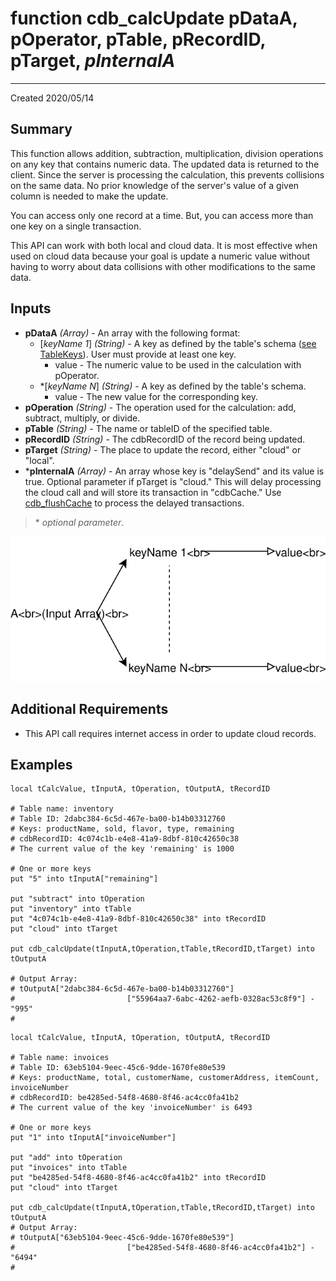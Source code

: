 # function cdb_calcUpdate pDataA, pOperator, pTable, pRecordID, pTarget, *pInternalA*
---
Created 2020/05/14

## Summary
This function allows addition, subtraction, multiplication, division operations on any key that contains numeric data. The updated data is returned to the client. Since the server is processing the calculation, this prevents collisions on the same data. No prior knowledge of the server's value of a given column is needed to make the update.

You can access only one record at a time. But, you can access more than one key on a single transaction.

This API can work with both local and cloud data. It is most effective when used on cloud data because your goal is update a numeric value without having to worry about data collisions with other modifications to the same data.


## Inputs
* **pDataA** *(Array)* - An array with the following format:
    * [*keyName 1*] *(String)* - A key as defined by the table's schema ([see TableKeys](./TableKeys.md)). User must provide at least one key.
		* value - The numeric value to be used in the calculation with pOperator.
    * \*[*keyName N*] *(String)* - A key as defined by the table's schema.
    	* value - The new value for the corresponding key.
* **pOperation** *(String)* - The operation used for the calculation: add, subtract, multiply, or divide.
* **pTable** *(String)* - The name or tableID of the specified table.
* **pRecordID** *(String)* - The cdbRecordID of the record being updated.
* **pTarget** *(String)* - The place to update the record, either "cloud" or "local".
* \***pInternalA** *(Array)* - An array whose key is "delaySend" and its value is true. Optional parameter if pTarget is "cloud." This will delay processing the cloud call and will store its transaction in "cdbCache." Use [cdb_flushCache](FlushCache.md) to process the delayed transactions.

> \* _optional parameter_.

![UpdateInput](images/UpdateInput.svg)

## Additional Requirements
* This API call requires internet access in order to update cloud records.

## Examples
```livecodeserver
local tCalcValue, tInputA, tOperation, tOutputA, tRecordID

# Table name: inventory
# Table ID: 2dabc384-6c5d-467e-ba00-b14b03312760
# Keys: productName, sold, flavor, type, remaining
# cdbRecordID: 4c074c1b-e4e8-41a9-8dbf-810c42650c38
# The current value of the key 'remaining' is 1000

# One or more keys
put "5" into tInputA["remaining"]

put "subtract" into tOperation
put "inventory" into tTable
put "4c074c1b-e4e8-41a9-8dbf-810c42650c38" into tRecordID
put "cloud" into tTarget 
     
put cdb_calcUpdate(tInputA,tOperation,tTable,tRecordID,tTarget) into tOutputA

# Output Array: 
# tOutputA["2dabc384-6c5d-467e-ba00-b14b03312760"]
#						  ["55964aa7-6abc-4262-aefb-0328ac53c8f9"] - "995"
#						  
```

```livecodeserver
local tCalcValue, tInputA, tOperation, tOutputA, tRecordID

# Table name: invoices
# Table ID: 63eb5104-9eec-45c6-9dde-1670fe80e539
# Keys: productName, total, customerName, customerAddress, itemCount, invoiceNumber
# cdbRecordID: be4285ed-54f8-4680-8f46-ac4cc0fa41b2
# The current value of the key 'invoiceNumber' is 6493

# One or more keys
put "1" into tInputA["invoiceNumber"]

put "add" into tOperation
put "invoices" into tTable
put "be4285ed-54f8-4680-8f46-ac4cc0fa41b2" into tRecordID
put "cloud" into tTarget
     
put cdb_calcUpdate(tInputA,tOperation,tTable,tRecordID,tTarget) into tOutputA
# Output Array: 
# tOutputA["63eb5104-9eec-45c6-9dde-1670fe80e539"]
#						  ["be4285ed-54f8-4680-8f46-ac4cc0fa41b2"] - "6494"
#						  
```